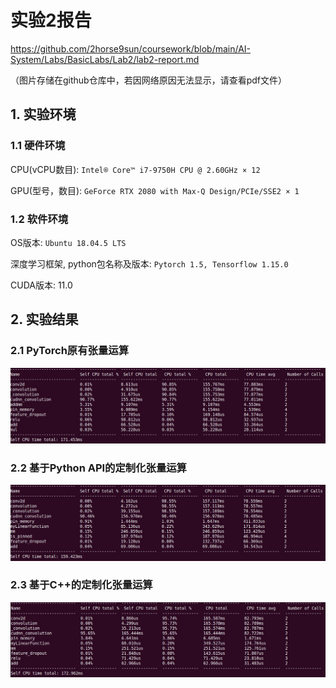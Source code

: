 # 实验2报告

https://github.com/2horse9sun/coursework/blob/main/AI-System/Labs/BasicLabs/Lab2/lab2-report.md

（图片存储在github仓库中，若因网络原因无法显示，请查看pdf文件）

## 1. 实验环境

### 1.1 硬件环境

CPU(vCPU数目): `Intel® Core™ i7-9750H CPU @ 2.60GHz × 12 `

GPU(型号，数目): `GeForce RTX 2080 with Max-Q Design/PCIe/SSE2 × 1`

### 1.2 软件环境

OS版本: `Ubuntu 18.04.5 LTS`

深度学习框架, python包名称及版本: `Pytorch 1.5, Tensorflow 1.15.0`

CUDA版本: 11.0

## 2. 实验结果

### 2.1 PyTorch原有张量运算

![Lab2-original](https://raw.githubusercontent.com/2horse9sun/coursework/main/AI-System/imgs/Lab2-original.png)

### 2.2 基于Python API的定制化张量运算

![Lab2-custom](https://raw.githubusercontent.com/2horse9sun/coursework/main/AI-System/imgs/Lab2-custom.png)

### 2.3 基于C++的定制化张量运算

![Lab2-custom-cpp](https://raw.githubusercontent.com/2horse9sun/coursework/main/AI-System/imgs/Lab2-custom-cpp.png)
